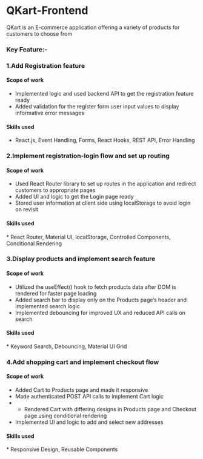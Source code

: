 # QKart-Frontend
QKart is an E-commerce application offering a variety of products for customers to choose from
<h3>Key Feature:-</h3>

<h3>1.Add Registration feature</h3>

<h4>Scope of work</h4>

* Implemented logic and used backend API to get the registration feature ready
* Added validation for the register form user input values to display informative error messages

<h4>Skills used</h4>

* React.js, Event Handling, Forms, React Hooks, REST API, Error Handling

<h3>2.Implement registration-login flow and set up routing</h3>

<h4>Scope of work</h4>

* Used React Router library to set up routes in the application and redirect customers to appropriate pages
* Added UI and logic to get the Login page ready
* Stored user information at client side using localStorage to avoid login on revisit

<h4>Skills used</h4>
* React Router, Material UI, localStorage, Controlled Components, Conditional Rendering

<h3>3.Display products and implement search feature</h3>

<h4>Scope of work</h4>

* Utilized the useEffect() hook to fetch products data after DOM is rendered for faster page loading
* Added search bar to display only on the Products page’s header and implemented search logic
* Implemented debouncing for improved UX and reduced API calls on search

<h4>Skills used</h4>
* Keyword Search, Debouncing, Material UI Grid

<h3>4.Add shopping cart and implement checkout flow</h3>

<h4>Scope of work</h4>

* Added Cart to Products page and made it responsive
* Made authenticated POST API calls to implement Cart logic
* * Rendered Cart with differing designs in Products page and Checkout page using conditional rendering
* Implemented UI and logic to add and select new addresses

<h4>Skills used</h4>
* Responsive Design, Reusable Components
